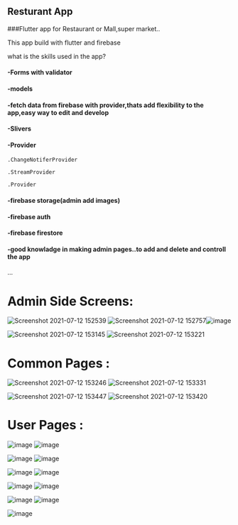 ## Resturant App

###Flutter app for Restaurant or Mall,super market..



  This app build with flutter and firebase
  
  what is the skills used in the app?
  
  #### -Forms with validator
  
  #### -models
  
  #### -fetch data from firebase with provider,thats add flexibility to the app,easy way to edit and develop
  
  #### -Slivers
  
  #### -Provider
  
    .ChangeNotiferProvider
    
    .StreamProvider
    
    .Provider
  
#### -firebase storage(admin add images)
  
 #### -firebase auth
  
 #### -firebase firestore
  
#### -good knowladge in making admin pages..to add and delete and controll the app
  ...
  
  # Admin Side  Screens:
  
![Screenshot 2021-07-12 152539](https://user-images.githubusercontent.com/59667749/125440967-5743d915-cc62-485b-b837-c92353d6f6ee.png)   ![Screenshot 2021-07-12 152757](https://user-images.githubusercontent.com/59667749/125441092-c406410a-69d3-4044-a7c8-48a89ed2682e.png)![image](https://user-images.githubusercontent.com/59667749/125442749-75e864cb-9333-423d-81da-b3f7916d4378.png)   



![Screenshot 2021-07-12 153145](https://user-images.githubusercontent.com/59667749/125441126-1161d9e8-cc3a-480f-9ee0-141db2d092aa.png)   ![Screenshot 2021-07-12 153221](https://user-images.githubusercontent.com/59667749/125441226-acfb860f-0a78-45f6-839d-53317714fbe8.png)



# Common Pages :


![Screenshot 2021-07-12 153246](https://user-images.githubusercontent.com/59667749/125442917-be74a638-04cb-44d8-9d2f-c1becbb807d4.png) ![Screenshot 2021-07-12 153331](https://user-images.githubusercontent.com/59667749/125442938-e348aa22-bed0-4722-b7f2-8ec5181612cc.png)


![Screenshot 2021-07-12 153447](https://user-images.githubusercontent.com/59667749/125442968-d35bf595-b2a3-4b03-9702-8c4824eccdc4.png)  ![Screenshot 2021-07-12 153420](https://user-images.githubusercontent.com/59667749/125443002-495bd993-cfc7-4d1d-962b-fdd9bb6f49e3.png)

# User Pages :

![image](https://user-images.githubusercontent.com/59667749/125443347-9bddb2ce-ceda-436b-be60-23a219ab2ead.png)  ![image](https://user-images.githubusercontent.com/59667749/125443466-bd8e24d7-febd-4ad7-be6c-d031a541c6e5.png)


![image](https://user-images.githubusercontent.com/59667749/125443673-f6fcda76-c1ad-4207-bc66-a3821c63be91.png)  ![image](https://user-images.githubusercontent.com/59667749/125444328-51a0df7e-f6d0-4f58-82d0-dbcb6bb703c1.png)


![image](https://user-images.githubusercontent.com/59667749/125444448-2dba08a8-490e-40ec-855c-9c73c77d50eb.png)  ![image](https://user-images.githubusercontent.com/59667749/125444620-a493efbb-6815-4a59-ae58-60e7d5d431b7.png)


 ![image](https://user-images.githubusercontent.com/59667749/125444839-1407b148-2980-4c69-882b-4de4bc94a958.png) ![image](https://user-images.githubusercontent.com/59667749/125444940-34400a30-7884-4ec4-b121-183fb38b3f83.png)


![image](https://user-images.githubusercontent.com/59667749/125445034-ade3a36a-0a0f-4db5-b749-e16c4510cf94.png) ![image](https://user-images.githubusercontent.com/59667749/125445111-8fff7d96-fbe6-4524-a45a-7919cc4e057f.png)
 
 
![image](https://user-images.githubusercontent.com/59667749/125445207-d252432b-9795-47dd-bd11-ea915bb37755.png)











